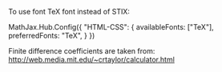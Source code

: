 To use font TeX font instead of STIX:

MathJax.Hub.Config({
        "HTML-CSS": {
            availableFonts: ["TeX"],
            preferredFonts: "TeX",
         }
})


Finite difference coefficients are taken from:
http://web.media.mit.edu/~crtaylor/calculator.html
